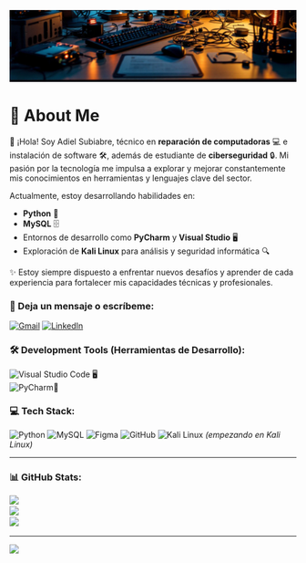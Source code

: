 ![Header](https://github.com/XfoonkeeMoonkeeX/XfoonkeeMoonkeeX/blob/main/paraperfilgithub.jpeg?raw=true)
# 💫 About Me  

👋 ¡Hola! Soy Adiel Subiabre, técnico en **reparación de computadoras** 💻 e instalación de software 🛠️, además de estudiante de **ciberseguridad** 🔒. Mi pasión por la tecnología me impulsa a explorar y mejorar constantemente mis conocimientos en herramientas y lenguajes clave del sector.  

Actualmente, estoy desarrollando habilidades en:  
- **Python** 🐍  
- **MySQL** 🗄️  
- Entornos de desarrollo como **PyCharm** y **Visual Studio** 🖥️  
 - Exploración de **Kali Linux** para análisis y seguridad informática 🔍  

✨ Estoy siempre dispuesto a enfrentar nuevos desafíos y aprender de cada experiencia para fortalecer mis capacidades técnicas y profesionales.

### 📧 Deja un mensaje o escríbeme:
[![Gmail](https://img.shields.io/badge/Gmail-D14836?style=for-the-badge&logo=gmail&logoColor=white)](mailto:aa.subiabre@estudiantecft-ell.cl)
[![LinkedIn](https://img.shields.io/badge/linkedin-%230077B5.svg?style=for-the-badge&logo=linkedin&logoColor=white)](https://www.linkedin.com/in/adiel-alejandro-subiabre-diaz-070890340/)

### 🛠️ Development Tools (Herramientas de Desarrollo):
![Visual Studio Code](https://img.shields.io/badge/Visual%20Studio%20Code-0078d7.svg?style=for-the-badge&logo=visual-studio-code&logoColor=white) 🖥️  
![PyCharm](https://img.shields.io/badge/pycharm-143?style=for-the-badge&logo=pycharm&logoColor=black&color=black&labelColor=green)🐍

### 💻 Tech Stack:
![Python](https://img.shields.io/badge/python-3670A0?style=for-the-badge&logo=python&logoColor=ffdd54) 
![MySQL](https://img.shields.io/badge/mysql-4479A1.svg?style=for-the-badge&logo=mysql&logoColor=white) 
![Figma](https://img.shields.io/badge/figma-%23F24E1E.svg?style=for-the-badge&logo=figma&logoColor=white) 
![GitHub](https://img.shields.io/badge/github-%23121011.svg?style=for-the-badge&logo=github&logoColor=white) 
![Kali Linux](https://img.shields.io/badge/kali%20linux-557C94?style=for-the-badge&logo=kalilinux&logoColor=white) *(empezando en Kali Linux)*

---

### 📊 GitHub Stats:
![](https://github-readme-stats.vercel.app/api?username=XfoonkeeMoonkeeX&theme=dark&hide_border=false&include_all_commits=false&count_private=false)<br/> 
![](https://github-readme-streak-stats.herokuapp.com/?user=XfoonkeeMoonkeeX&theme=dark&hide_border=false)<br/> 
![](https://github-readme-stats.vercel.app/api/top-langs/?username=XfoonkeeMoonkeeX&theme=dark&hide_border=false&include_all_commits=false&count_private=false&layout=compact)

---
[![](https://visitcount.itsvg.in/api?id=XfoonkeeMoonkeeX&icon=0&color=0)](https://visitcount.itsvg.in)

